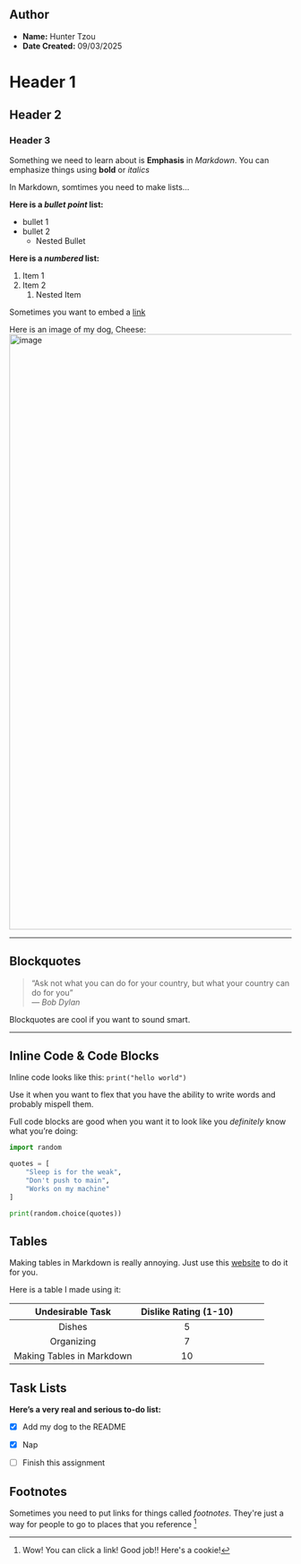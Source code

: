 ## **Author**
- **Name:** Hunter Tzou
- **Date Created:** 09/03/2025

# **Header 1**

## **Header 2**

### **Header 3**

Something we need to learn about is **Emphasis** in *Markdown*. You can emphasize things using **bold** or *italics* 

In Markdown, somtimes you need to make lists...

**Here is a *bullet point* list:**
- bullet 1
- bullet 2
  - Nested Bullet

**Here is a *numbered* list:**
1. Item 1
2. Item 2
   1. Nested Item

Sometimes you want to embed a [link](https://www.reddit.com/media?url=https%3A%2F%2Fexternal-preview.redd.it%2FQiDOnTCqOhVDnYqpDhUG2zzo08I3jbAjoBUv0g5zFM8.gif%3Fauto%3Dwebp%26s%3Da0cdb6e57ae65296d3499b7ca053fe4ae196c7ab)

Here is an image of my dog, Cheese:  
<img width="800" height="1063" alt="image" src="https://github.com/user-attachments/assets/ae73b8f7-9a0d-4c67-8220-bd3a8e1abd22" />

---

## **Blockquotes**

> “Ask not what you can do for your country, but what your country can do for you”  
> *— Bob Dylan*

Blockquotes are cool if you want to sound smart.

---

## **Inline Code & Code Blocks**

Inline code looks like this: `print("hello world")`  

Use it when you want to flex that you have the ability to write words and probably mispell them.

Full code blocks are good when you want it to look like you *definitely* know what you’re doing:

```python
import random

quotes = [
    "Sleep is for the weak",
    "Don't push to main",
    "Works on my machine"
]

print(random.choice(quotes))

```
## **Tables**

Making tables in Markdown is really annoying. Just use this [website](https://www.tablesgenerator.com/markdown_tables) to do it for you. 

Here is a table I made using it:

|    **Undesirable Task**   | **Dislike Rating (1-10)** |   |   |   |
|:-------------------------:|:-------------------------:|---|---|---|
|           Dishes          |             5             |   |   |   |
|         Organizing        |             7             |   |   |   |
| Making Tables in Markdown |             10            |   |   |   |

## **Task Lists**

**Here’s a very real and serious to-do list:**

- [x] Add my dog to the README
- [x] Nap
- [ ] Finish this assignment


## **Footnotes**

Sometimes you need to put links for things called *footnotes*. They're just a way for people to go to places that you reference [^1]




































[^1]: Wow! You can click a link! Good job!! Here's a cookie! 


